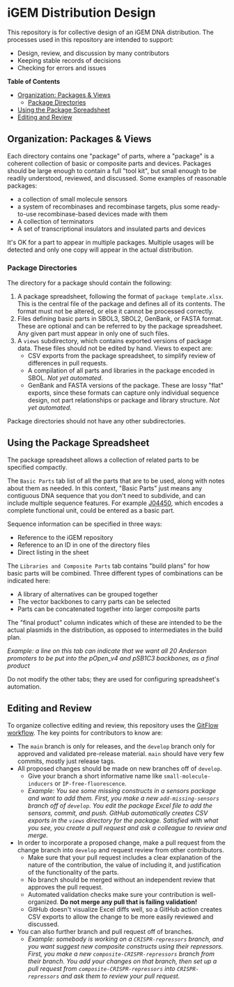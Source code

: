 # iGEM Distribution Design

This repository is for collective design of an iGEM DNA distribution. The processes used in this repository are intended to support:

- Design, review, and discussion by many contributors
- Keeping stable records of decisions
- Checking for errors and issues

**Table of Contents**

- [Organization: Packages & Views](#organization)  
    - [Package Directories](#directories)
- [Using the Package Spreadsheet](#spreadsheet)
- [Editing and Review](#editing)

## Organization: Packages & Views<a name="organization"></a>

Each directory contains one "package" of parts, where a "package" is a coherent collection of basic or composite parts and devices. 
Packages should be large enough to contain a full "tool kit", but small enough to be readily understood, reviewed, and discussed.
Some examples of reasonable packages:

- a collection of small molecule sensors
- a system of recombinases and recombinase targets, plus some ready-to-use recombinase-based devices made with them
- A collection of terminators
- A set of transcriptional insulators and insulated parts and devices

It's OK for a part to appear in multiple packages. Multiple usages will be detected and only one copy will appear in the actual distribution.

### Package Directories<a name="directories"></a>

The directory for a package should contain the following:

1. A package spreadsheet, following the format of `package template.xlsx`. This is the central file of the package and defines all of its contents. The format must not be altered, or else it cannot be processed correctly.
2. Files defining basic parts in SBOL3, SBOL2, GenBank, or FASTA format. These are optional and can be referred to by the package spreadsheet.  Any given part must appear in only one of such files.
3. A `views` subdirectory, which contains exported versions of package data. These files should not be edited by hand. Views to expect are:
    - CSV exports from the package spreadsheet, to simplify review of differences in pull requests.
    - A compilation of all parts and libraries in the package encoded in SBOL. _Not yet automated._
    - GenBank and FASTA versions of the package. These are lossy "flat" exports, since these formats can capture only individual sequence design, not part relationships or package and library structure. _Not yet automated._

Package directories should not have any other subdirectories.

## Using the Package Spreadsheet<a name="spreadsheet"></a>

The package spreadsheet allows a collection of related parts to be specified compactly.

The `Basic Parts` tab list of all the parts that are to be used, along with notes about them as needed. 
In this context, "Basic Parts" just means any contiguous DNA sequence that you don't need to subdivide, and can include multiple sequence features. For example [J04450](http://parts.igem.org/Part:BBa_J04450), which encodes a complete functional unit, could be entered as a basic part.

Sequence information can be specified in three ways:
 - Reference to the iGEM repository
 - Reference to an ID in one of the directory files
 - Direct listing in the sheet

The `Libraries and Composite Parts` tab contains "build plans" for how basic parts will be combined.
Three different types of combinations can be indicated here:
 - A library of alternatives can be grouped together
 - The vector backbones to carry parts can be selected
 - Parts can be concatenated together into larger composite parts

The "final product" column indicates which of these are intended to be the actual plasmids in the distribution, as opposed to intermediates in the build plan.

_Example: a line on this tab can indicate that we want all 20 Anderson promoters to be put into the pOpen_v4 and pSB1C3 backbones, as a final product_

Do not modify the other tabs; they are used for configuring spreadsheet's automation.

## Editing and Review<a name="editing"></a>

To organize collective editing and review, this repository uses the [GitFlow workflow](https://www.atlassian.com/git/tutorials/comparing-workflows/gitflow-workflow). The key points for contributors to know are:

- The `main` branch is only for releases, and the `develop` branch only for approved and validated pre-release material. `main` should have very few commits, mostly just release tags.
- All proposed changes should be made on new branches off of `develop`. 
    - Give your branch a short informative name like `small-molecule-inducers` or `IP-free-fluorescence`.
    - _Example: You see some missing constructs in a sensors package and want to add them. First, you make a new `add-missing-sensors` branch off of `develop`. You edit the package Excel file to add the sensors, commit, and push.  GitHub automatically creates CSV exports in the `views` directory for the package.  Satisfied with what you see, you create a pull request and ask a colleague to review and merge._
- In order to incorporate a proposed change, make a pull request from the change branch into `develop` and request review from other contributors.
    - Make sure that your pull request includes a clear explanation of the nature of the contribution, the value of including it, and justification of the functionality of the parts.
    - No branch should be merged without an independent review that approves the pull request.
    - Automated validation checks make sure your contribution is well-organized. **Do not merge any pull that is failing validation!**
    - GitHub doesn't visualize Excel diffs well, so a GitHub action creates CSV exports to allow the change to be more easily reviewed and discussed.
- You can also further branch and pull request off of branches.  
   - _Example: somebody is working on a `CRISPR-repressors` branch, and you want suggest new composite constructs using their repressors. First, you make a new `composite-CRISPR-repressors` branch from their branch. You add your changes on that branch, then set up a pull request from `composite-CRISPR-repressors` into `CRISPR-repressors` and ask them to review your pull request._

